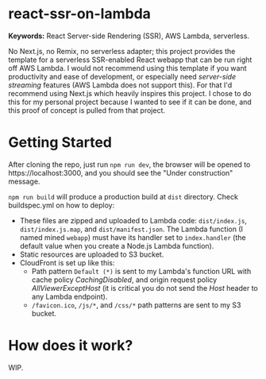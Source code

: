 # react-ssr-on-lambda

**Keywords:** React Server-side Rendering (SSR), AWS Lambda, serverless.

No Next.js, no Remix, no serverless adapter; this project provides the template for a serverless SSR-enabled React
webapp that can be run right off AWS Lambda. I would not recommend using this template if you want productivity and ease
of development, or especially need *server-side streaming* features (AWS Lambda does not support this). For that I'd
recommend using Next.js which heavily inspires this project. I chose to do this for my personal project because I wanted
to see if it can be done, and this proof of concept is pulled from that project.

# Getting Started
After cloning the repo, just run `npm run dev`, the browser will be opened to https://localhost:3000, and you should see
the "Under construction" message.

`npm run build` will produce a production build at `dist` directory. Check buildspec.yml on how to deploy:
* These files are zipped and uploaded to Lambda code: `dist/index.js`, `dist/index.js.map`, and `dist/manifest.json`.
The Lambda function (I named mined `webapp`) must have its handler set to `index.handler` (the default value when you 
create a Node.js Lambda function).
* Static resources are uploaded to S3 bucket.
* CloudFront is set up like this:
  * Path pattern `Default (*)` is sent to my Lambda's function URL with cache policy *CachingDisabled*, and origin request policy 
  *AllViewerExceptHost* (it is critical you do not send the *Host* header to any Lambda endpoint).
  * `/favicon.ico`, `/js/*`, and `/css/*` path patterns are sent to my S3 bucket.

# How does it work?

WIP.
